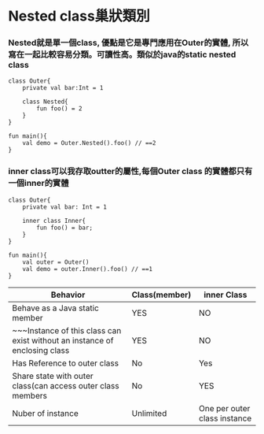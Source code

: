 # Nested class巢狀類別
### Nested就是單一個class, 優點是它是專門應用在Outer的實體, 所以寫在一起比較容易分類。可讀性高。類似於java的static nested class
	class Outer{
	    private val bar:Int = 1
	
	    class Nested{
	        fun foo() = 2
	    }
	}
	
	fun main(){
	    val demo = Outer.Nested().foo() // ==2
	}

### inner class可以我存取outter的屬性,每個Outer class 的實體都只有一個inner的實體

	class Outer{
	    private val bar: Int = 1
	
	    inner class Inner{
	        fun foo() = bar;
	    }
	}
	
	fun main(){
	    val outer = Outer()
	    val demo = outer.Inner().foo() // ==1
	}
	
|Behavior | Class(member) | inner Class|
|---------|---------------|------------|
|Behave as a Java static member|YES|NO||
| ~~~Instance of this class can exist without an instance of enclosing class | YES | NO|
|Has Reference to outer class | No | Yes|
|Share state with outer class(can access outer class members | No | YES |
|Nuber of instance | Unlimited | One per outer class instance| 